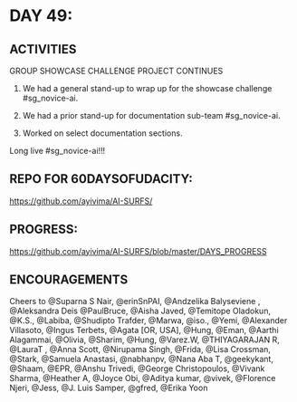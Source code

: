 

DAY 49:
=======

ACTIVITIES
---------------------------------------------------------------------------------------------------------------
GROUP SHOWCASE CHALLENGE PROJECT CONTINUES

1. We had a general stand-up to wrap up for the showcase challenge #sg_novice-ai.

2. We had a prior stand-up for documentation sub-team #sg_novice-ai.

3. Worked on select documentation sections.




Long live #sg_novice-ai!!!


REPO FOR 60DAYSOFUDACITY:
-------------------------
https://github.com/ayivima/AI-SURFS/

PROGRESS:
---------
https://github.com/ayivima/AI-SURFS/blob/master/DAYS_PROGRESS


ENCOURAGEMENTS
--------------
Cheers to @Suparna S Nair, @erinSnPAI, @Andzelika Balyseviene , @Aleksandra Deis @PaulBruce, @Aisha Javed, @Temitope Oladokun, @K.S., @Labiba, @Shudipto Trafder, @Marwa, @iso., @Yemi, @Alexander Villasoto, @Ingus Terbets, @Agata [OR, USA], @Hung, @Eman, @Aarthi Alagammai, @Olivia, @Sharim, @Hung, @Varez.W, @THIYAGARAJAN R, @LauraT , @Anna Scott, @Nirupama Singh, @Frida, @Lisa Crossman, @Stark, @Samuela Anastasi, @nabhanpv, @Nana Aba T, @geekykant, @Shaam, @EPR, @Anshu Trivedi, @George Christopoulos, @Vivank Sharma, @Heather A, @Joyce Obi, @Aditya kumar, @vivek, @Florence Njeri, @Jess, @J. Luis Samper, @gfred, @Erika Yoon
